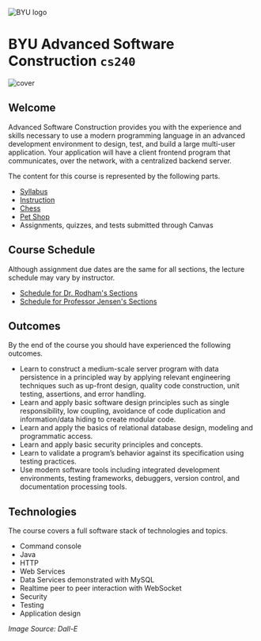 ![BYU logo](https://github.com/softwareconstruction240/softwareconstruction/blob/main/byuLogo.png?raw=true)

# BYU **Advanced Software Construction** `cs240`

![cover](https://github.com/softwareconstruction240/softwareconstruction/blob/main/softwareconstructioncover.jpg?raw=true)

## Welcome

Advanced Software Construction provides you with the experience and skills necessary to use a modern programming language in an advanced development environment to design, test, and build a large multi-user application. Your application will have a client frontend program that communicates, over the network, with a centralized backend server.

The content for this course is represented by the following parts.

- [Syllabus](https://github.com/softwareconstruction240/softwareconstruction/blob/main/instruction/syllabus/syllabus.md#readme)
- [Instruction](https://github.com/softwareconstruction240/softwareconstruction/blob/main/instruction/modules.md#readme)
- [Chess](https://github.com/softwareconstruction240/softwareconstruction/blob/main/chess/chess.md#readme)
- [Pet Shop](https://github.com/softwareconstruction240/softwareconstruction/blob/main/petshop/petshop.md#readme)
- Assignments, quizzes, and tests submitted through Canvas
 
## Course Schedule

Although assignment due dates are the same for all sections, the lecture schedule may vary by instructor.

- [Schedule for Dr. Rodham's Sections](https://github.com/softwareconstruction240/softwareconstruction/blob/main/schedule/fall2025-rodham.md)
- [Schedule for Professor Jensen's Sections](https://github.com/softwareconstruction240/softwareconstruction/blob/main/schedule/fall2025.md)

## Outcomes

By the end of the course you should have experienced the following outcomes.

- Learn to construct a medium-scale server program with data persistence in a principled way by applying relevant engineering techniques such as up-front design, quality code construction, unit testing, assertions, and error handling.
- Learn and apply basic software design principles such as single responsibility, low coupling, avoidance of code duplication and information/data hiding to create modular code.
- Learn and apply the basics of relational database design, modeling and programmatic access.
- Learn and apply basic security principles and concepts.
- Learn to validate a program’s behavior against its specification using testing practices.
- Use modern software tools including integrated development environments, testing frameworks, debuggers, version control, and documentation processing tools.

## Technologies

The course covers a full software stack of technologies and topics.

- Command console
- Java
- HTTP
- Web Services
- Data Services demonstrated with MySQL
- Realtime peer to peer interaction with WebSocket
- Security
- Testing
- Application design

_Image Source: Dall-E_
